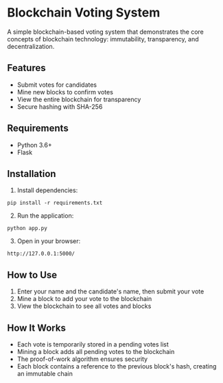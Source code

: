 # Blockchain Voting System

A simple blockchain-based voting system that demonstrates the core concepts of blockchain technology: immutability, transparency, and decentralization.

## Features

- Submit votes for candidates
- Mine new blocks to confirm votes
- View the entire blockchain for transparency
- Secure hashing with SHA-256

## Requirements

- Python 3.6+
- Flask

## Installation

1. Install dependencies:
```
pip install -r requirements.txt
```

2. Run the application:
```
python app.py
```

3. Open in your browser:
```
http://127.0.0.1:5000/
```

## How to Use

1. Enter your name and the candidate's name, then submit your vote
2. Mine a block to add your vote to the blockchain
3. View the blockchain to see all votes and blocks

## How It Works

- Each vote is temporarily stored in a pending votes list
- Mining a block adds all pending votes to the blockchain
- The proof-of-work algorithm ensures security
- Each block contains a reference to the previous block's hash, creating an immutable chain 